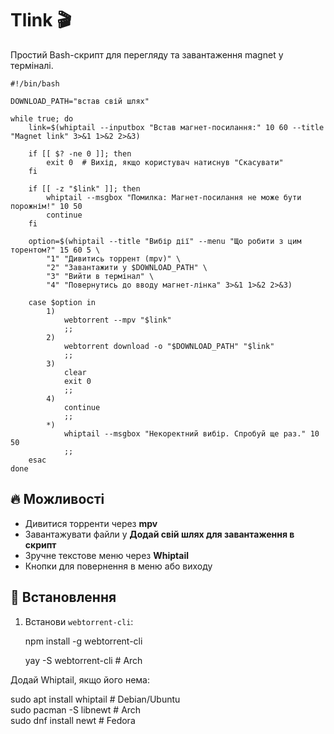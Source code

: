 # Tlink 🎬  

Простий Bash-скрипт для перегляду та завантаження magnet у терміналі.  

```
#!/bin/bash

DOWNLOAD_PATH="встав свій шлях"

while true; do
    link=$(whiptail --inputbox "Встав магнет-посилання:" 10 60 --title "Magnet link" 3>&1 1>&2 2>&3)

    if [[ $? -ne 0 ]]; then
        exit 0  # Вихід, якщо користувач натиснув "Скасувати"
    fi

    if [[ -z "$link" ]]; then
        whiptail --msgbox "Помилка: Магнет-посилання не може бути порожнім!" 10 50
        continue
    fi

    option=$(whiptail --title "Вибір дії" --menu "Що робити з цим торентом?" 15 60 5 \
        "1" "Дивитись торрент (mpv)" \
        "2" "Завантажити у $DOWNLOAD_PATH" \
        "3" "Вийти в термінал" \
        "4" "Повернутись до вводу магнет-лінка" 3>&1 1>&2 2>&3)

    case $option in
        1) 
            webtorrent --mpv "$link"
            ;;
        2) 
            webtorrent download -o "$DOWNLOAD_PATH" "$link"
            ;;
        3) 
            clear
            exit 0
            ;;
        4) 
            continue
            ;;
        *) 
            whiptail --msgbox "Некоректний вибір. Спробуй ще раз." 10 50
            ;;
    esac
done
```



## 🔥 Можливості  
- Дивитися торренти через **mpv**  
- Завантажувати файли у **Додай свій шлях для завантаження в скрипт**  
- Зручне текстове меню через **Whiptail**  
- Кнопки для повернення в меню або виходу  

## 🚀 Встановлення  
1. Встанови `webtorrent-cli`:

   npm install -g webtorrent-cli

   yay -S webtorrent-cli    # Arch 

Додай Whiptail, якщо його нема:

sudo apt install whiptail   # Debian/Ubuntu  
sudo pacman -S libnewt      # Arch  
sudo dnf install newt       # Fedora
